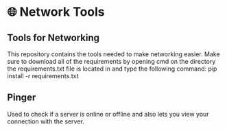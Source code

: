 # 🌐 Network Tools
 ## Tools for Networking
  This repository contains the tools needed to make networking easier.
  Make sure to download all of the requirements by opening cmd on the directory the requirements.txt file is located in and type the following command:
        pip install -r requirements.txt  

 ## Pinger
  Used to check if a server is online or offline and also lets you view your connection with the server.